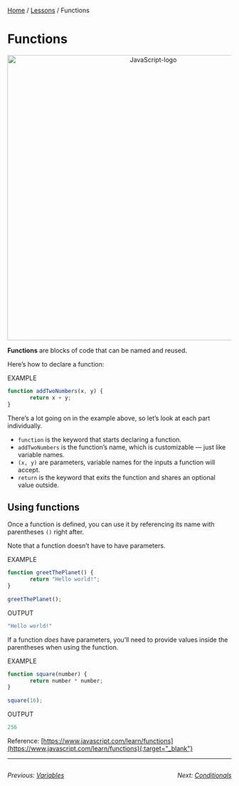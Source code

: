 [Home](../README.md) / [Lessons](./) / Functions

# Functions

<p align="center">
<img width="640" alt="JavaScript-logo" src="https://j.gifs.com/0V1z0K.gif">
</p>

**Functions** are blocks of code that can be named and reused.

Here’s how to declare a function:

EXAMPLE
```javascript
function addTwoNumbers(x, y) {
       return x + y;
}
```

There’s a lot going on in the example above, so let’s look at each part individually.
- `function` is the keyword that starts declaring a function.
- `addTwoNumbers` is the function’s name, which is customizable — just like variable names.
- `(x, y)` are parameters, variable names for the inputs a function will accept.
- `return` is the keyword that exits the function and shares an optional value outside.
 
## Using functions

Once a function is defined, you can use it by referencing its name with parentheses `()` right after.

Note that a function doesn’t have to have parameters.

EXAMPLE
```javascript
function greetThePlanet() {
       return "Hello world!";
}
​
greetThePlanet();
```

OUTPUT
```javascript
"Hello world!"
```

If a function _does_ have parameters, you’ll need to provide values inside the parentheses when using the function.

EXAMPLE
```javascript
function square(number) {
       return number * number;
}
​
square(16);
```
OUTPUT
```javascript
256
```

Reference: [https://www.javascript.com/learn/functions](https://www.javascript.com/learn/functions){:target="_blank"}

---

<div style="overflow:auto">

<div style="float: left">

<i>Previous: <a href="./1 Variables.md">Variables</a></i>


</div>

<div style="float: right">

<i>Next: <a href="./3 Conditionals.md">Conditionals</a></i>

</div>
</div>
